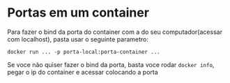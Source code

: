 # Portas em um container

Para fazer o bind da porta do container com a do seu computador(acessar com localhost), pasta usar o seguinte parametro:

````
docker run ... -p porta-local:porta-container ...
````

Se voce não quiser fazer o bind da porta, basta voce rodar `docker info`, pegar o ip do container e acessar colocando a porta
